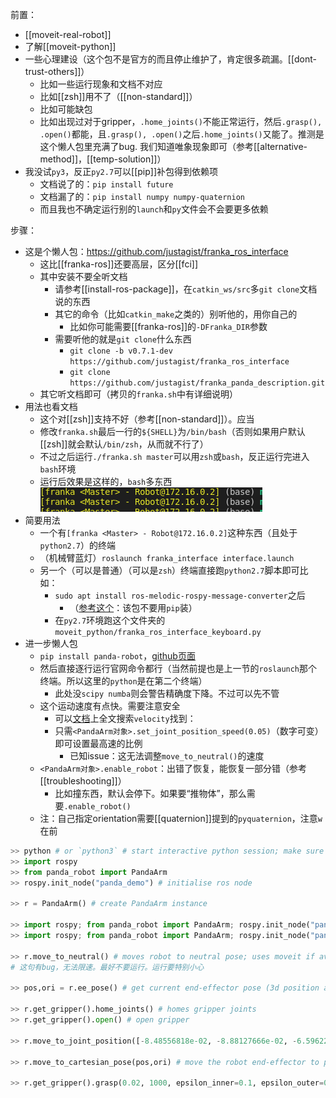 前置：
- [[moveit-real-robot]]
- 了解[[moveit-python]]
- 一些心理建设（这个包不是官方的而且停止维护了，肯定很多疏漏。[[dont-trust-others]]）
  - 比如一些运行现象和文档不对应
  - 比如[[zsh]]用不了（[[non-standard]]）
  - 比如可能缺包
  - 比如出现过对于gripper，`.home_joints()`不能正常运行，然后`.grasp(), .open()`都能，且`.grasp(), .open()`之后`.home_joints()`又能了。推测是这个懒人包里充满了bug. 我们知道唯象现象即可（参考[[alternative-method]]，[[temp-solution]]）
- 我没试`py3`，反正`py2.7`可以[[pip]]补包得到依赖项
  - 文档说了的：`pip install future`
  - 文档漏了的：`pip install numpy numpy-quaternion`
  - 而且我也不确定运行别的`launch`和`py`文件会不会要更多依赖

步骤：
- 这是个懒人包：https://github.com/justagist/franka_ros_interface
  - 这比[[franka-ros]]还要高层，区分[[fci]]
  - 其中安装不要全听文档
    - 请参考[[install-ros-package]]，在`catkin_ws/src`多`git clone`文档说的东西
    - 其它的命令（比如`catkin_make`之类的）别听他的，用你自己的
      - 比如你可能需要[[franka-ros]]的`-DFranka_DIR`参数
    - 需要听他的就是`git clone`什么东西
      - `git clone -b v0.7.1-dev https://github.com/justagist/franka_ros_interface`
      - `git clone https://github.com/justagist/franka_panda_description.git`
  - 其它听文档即可（拷贝的`franka.sh`中有详细说明）
- 用法也看文档
  - 这个对[[zsh]]支持不好（参考[[non-standard]]）。应当
  - 修改`franka.sh`最后一行的`${SHELL}`为`/bin/bash`（否则如果用户默认[[zsh]]就会默认`/bin/zsh`，从而就不行了）
  - 不过之后运行`./franka.sh master`可以用`zsh`或`bash`，反正运行完进入`bash`环境
  - 运行后效果是这样的，`bash`多东西![](franka-ros-interface-bash.png)
- 简要用法
  - 一个有`[franka <Master> - Robot@172.16.0.2]`这种东西（且处于`python2.7`）的终端
  - （机械臂蓝灯）`roslaunch franka_interface interface.launch`
  - 另一个（可以是普通）（可以是`zsh`）终端直接跑`python2.7`脚本即可比如：
    - `sudo apt install ros-melodic-rospy-message-converter`之后
      - （[参考这个](https://github.com/uos/rospy_message_converter/issues/25)：该包不要用`pip`装）
    - 在`py2.7`环境跑这个文件夹的`moveit_python/franka_ros_interface_keyboard.py`
- 进一步懒人包
  - `pip install panda-robot`，[github页面](https://github.com/justagist/panda_robot)
  - 然后直接逐行运行官网命令都行（当然前提也是上一节的`roslaunch`那个终端。所以这里的`python`是在第二个终端）
    - 此处没`scipy numba`则会警告精确度下降。不过可以先不管
  - 这个运动速度有点快。需要注意安全
    - 可以[文档](https://projects.saifsidhik.page/panda_robot/DOC.html)上全文搜索`velocity`找到：
    - 只需`<PandaArm对象>.set_joint_position_speed(0.05)`（数字可变）即可设置最高速的比例
      - 已知issue：这无法调整`move_to_neutral()`的速度
  - `<PandaArm对象>.enable_robot`：出错了恢复，能恢复一部分错（参考[[troubleshooting]]）
    - 比如撞东西，默认会停下。如果要“推物体”，那么需要`.enable_robot()`
  - 注：自己指定orientation需要[[quaternion]]提到的`pyquaternion`，注意`w`在前
```python
>> python # or `python3` # start interactive python session; make sure the correct ros workspace is sourced.
>> import rospy
>> from panda_robot import PandaArm
>> rospy.init_node("panda_demo") # initialise ros node

>> r = PandaArm() # create PandaArm instance

>> import rospy; from panda_robot import PandaArm; rospy.init_node("panda_demo"); r = PandaArm(); r.set_joint_position_speed(0.05); r.get_gripper().home_joints() # 这个是我自己整合的，懒人版命令
>> import rospy; from panda_robot import PandaArm; rospy.init_node("panda_demo"); r = PandaArm(); r.set_joint_position_speed(0.05) # 这个不动gripper

>> r.move_to_neutral() # moves robot to neutral pose; uses moveit if available, else JointTrajectory action client
# 这句有bug，无法限速。最好不要运行。运行要特别小心

>> pos,ori = r.ee_pose() # get current end-effector pose (3d position and orientation quaternion of end-effector frame in base frame)

>> r.get_gripper().home_joints() # homes gripper joints
>> r.get_gripper().open() # open gripper

>> r.move_to_joint_position([-8.48556818e-02, -8.88127666e-02, -6.59622769e-01, -1.57569726e+00, -4.82374882e-04,  2.15975946e+00,  4.36766917e-01]) # move robot to the specified pose

>> r.move_to_cartesian_pose(pos,ori) # move the robot end-effector to pose specified by 'pos','ori'

>> r.get_gripper().grasp(0.02, 1000, epsilon_inner=0.1, epsilon_outer=0.1) # 自己加的，用于夹紧物体
```